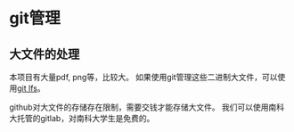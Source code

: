# git管理

## 大文件的处理

本项目有大量pdf, png等，比较大。
如果使用git管理这些二进制大文件，可以使用[git lfs](https://zhuanlan.zhihu.com/p/146683392)。

github对大文件的存储存在限制，需要交钱才能存储大文件。
我们可以使用南科大托管的gitlab，对南科大学生是免费的。

